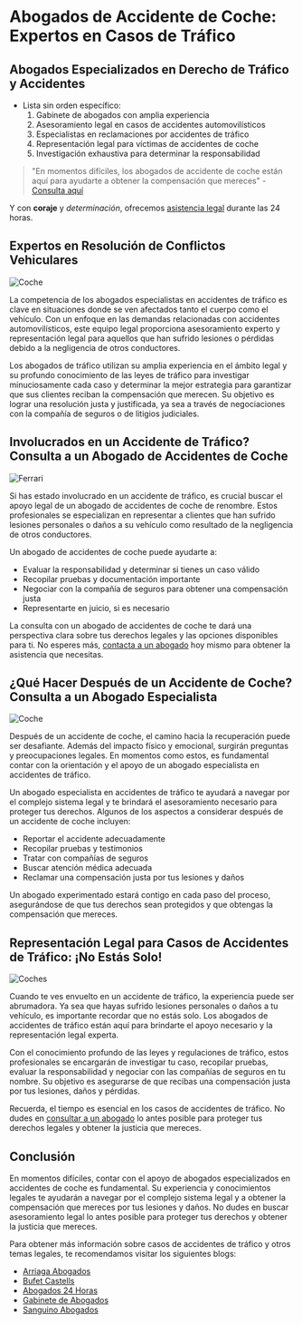 # Abogados de Accidente de Coche: Expertos en Casos de Tráfico

## Abogados Especializados en Derecho de Tráfico y Accidentes

* Lista sin orden específico:
  1. Gabinete de abogados con amplia experiencia
  1. Asesoramiento legal en casos de accidentes automovilísticos
  1. Especialistas en reclamaciones por accidentes de tráfico
  1. Representación legal para víctimas de accidentes de coche
  1. Investigación exhaustiva para determinar la responsabilidad

> "En momentos difíciles, los abogados de accidente de coche están aquí para ayudarte a obtener la compensación que mereces" - [Consulta aquí](/abogados-accidente-coche)

Y con **coraje** y *determinación*, ofrecemos [asistencia legal](https://markdowntohtml.com) durante las 24 horas.

## Expertos en Resolución de Conflictos Vehiculares

![Coche](https://images.coches.com/_vn_/kia/Sportage/c399cf1d98a95d24f8e8715dd0b13fb2.jpg)

La competencia de los abogados especialistas en accidentes de tráfico es clave en situaciones donde se ven afectados tanto el cuerpo como el vehículo. Con un enfoque en las demandas relacionadas con accidentes automovilísticos, este equipo legal proporciona asesoramiento experto y representación legal para aquellos que han sufrido lesiones o pérdidas debido a la negligencia de otros conductores.

Los abogados de tráfico utilizan su amplia experiencia en el ámbito legal y su profundo conocimiento de las leyes de tráfico para investigar minuciosamente cada caso y determinar la mejor estrategia para garantizar que sus clientes reciban la compensación que merecen. Su objetivo es lograr una resolución justa y justificada, ya sea a través de negociaciones con la compañía de seguros o de litigios judiciales.

## Involucrados en un Accidente de Tráfico? Consulta a un Abogado de Accidentes de Coche

![Ferrari](https://media.gq.com.mx/photos/5f6bd44cbc946e88f6c96296/1:1/w_1800,h_1800,c_limit/Ferrari-SF90-Stradale-1ok.jpg)

Si has estado involucrado en un accidente de tráfico, es crucial buscar el apoyo legal de un abogado de accidentes de coche de renombre. Estos profesionales se especializan en representar a clientes que han sufrido lesiones personales o daños a su vehículo como resultado de la negligencia de otros conductores. 

Un abogado de accidentes de coche puede ayudarte a:

* Evaluar la responsabilidad y determinar si tienes un caso válido
* Recopilar pruebas y documentación importante
* Negociar con la compañía de seguros para obtener una compensación justa
* Representarte en juicio, si es necesario

La consulta con un abogado de accidentes de coche te dará una perspectiva clara sobre tus derechos legales y las opciones disponibles para ti. No esperes más, [contacta a un abogado](/contacta-abogado) hoy mismo para obtener la asistencia que necesitas.

## ¿Qué Hacer Después de un Accidente de Coche? Consulta a un Abogado Especialista

![Coche](https://www.motor.mapfre.es/media/2018/08/motor-2-cochesespana-2.jpg)

Después de un accidente de coche, el camino hacia la recuperación puede ser desafiante. Además del impacto físico y emocional, surgirán preguntas y preocupaciones legales. En momentos como estos, es fundamental contar con la orientación y el apoyo de un abogado especialista en accidentes de tráfico.

Un abogado especialista en accidentes de tráfico te ayudará a navegar por el complejo sistema legal y te brindará el asesoramiento necesario para proteger tus derechos. Algunos de los aspectos a considerar después de un accidente de coche incluyen:

* Reportar el accidente adecuadamente
* Recopilar pruebas y testimonios
* Tratar con compañías de seguros
* Buscar atención médica adecuada
* Reclamar una compensación justa por tus lesiones y daños

Un abogado experimentado estará contigo en cada paso del proceso, asegurándose de que tus derechos sean protegidos y que obtengas la compensación que mereces.

## Representación Legal para Casos de Accidentes de Tráfico: ¡No Estás Solo!

![Coches](https://cdn-images.motor.es/image/m/800w.webp/fotos-noticias/2023/01/ventas-coches-2022-alemania-diciembre-202392383-1673697446_1.jpg)

Cuando te ves envuelto en un accidente de tráfico, la experiencia puede ser abrumadora. Ya sea que hayas sufrido lesiones personales o daños a tu vehículo, es importante recordar que no estás solo. Los abogados de accidentes de tráfico están aquí para brindarte el apoyo necesario y la representación legal experta.

Con el conocimiento profundo de las leyes y regulaciones de tráfico, estos profesionales se encargarán de investigar tu caso, recopilar pruebas, evaluar la responsabilidad y negociar con las compañías de seguros en tu nombre. Su objetivo es asegurarse de que recibas una compensación justa por tus lesiones, daños y pérdidas.

Recuerda, el tiempo es esencial en los casos de accidentes de tráfico. No dudes en [consultar a un abogado](/consultas-a-abogado) lo antes posible para proteger tus derechos legales y obtener la justicia que mereces.

## Conclusión

En momentos difíciles, contar con el apoyo de abogados especializados en accidentes de coche es fundamental. Su experiencia y conocimientos legales te ayudarán a navegar por el complejo sistema legal y a obtener la compensación que mereces por tus lesiones y daños. No dudes en buscar asesoramiento legal lo antes posible para proteger tus derechos y obtener la justicia que mereces.

Para obtener más información sobre casos de accidentes de tráfico y otros temas legales, te recomendamos visitar los siguientes blogs:

* [Arriaga Abogados](/arriaga-abogados)
* [Bufet Castells](/bufete-juridico)
* [Abogados 24 Horas](/abogados-24-horas)
* [Gabinete de Abogados](/gabinete-de-abogados)
* [Sanguino Abogados](/sanguino-abogados)